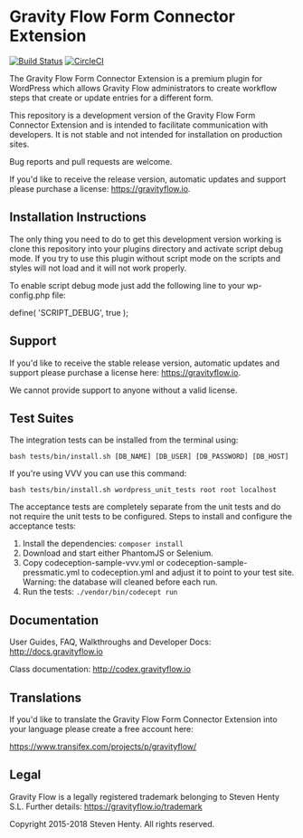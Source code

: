 Gravity Flow Form Connector Extension
=====================================

[![Build Status](https://travis-ci.com/gravityflow/gravityflowformconnector.svg?branch=master)](https://travis-ci.com/gravityflow/gravityflowformconnector)  [![CircleCI](https://circleci.com/gh/gravityflow/gravityflowformconnector.svg?style=svg)](https://circleci.com/gh/gravityflow/gravityflowformconnector)

The Gravity Flow Form Connector Extension is a premium plugin for WordPress which allows Gravity Flow administrators to create workflow steps that create or update entries for a different form.

This repository is a development version of the Gravity Flow Form Connector Extension and is intended to facilitate communication with developers. It is not stable and not intended for installation on production sites.

Bug reports and pull requests are welcome.

If you'd like to receive the release version, automatic updates and support please purchase a license: https://gravityflow.io.


## Installation Instructions
The only thing you need to do to get this development version working is clone this repository into your plugins directory and activate script debug mode. If you try to use this plugin without script mode on the scripts and styles will not load and it will not work properly.

To enable script debug mode just add the following line to your wp-config.php file:

define( 'SCRIPT_DEBUG', true );

## Support
If you'd like to receive the stable release version, automatic updates and support please purchase a license here: https://gravityflow.io. 

We cannot provide support to anyone without a valid license.

## Test Suites

The integration tests can be installed from the terminal using:

    bash tests/bin/install.sh [DB_NAME] [DB_USER] [DB_PASSWORD] [DB_HOST]


If you're using VVV you can use this command:

	bash tests/bin/install.sh wordpress_unit_tests root root localhost

The acceptance tests are completely separate from the unit tests and do not require the unit tests to be configured. Steps to install and configure the acceptance tests:
 
1. Install the dependencies: `composer install`
2. Download and start either PhantomJS or Selenium.
3. Copy codeception-sample-vvv.yml or codeception-sample-pressmatic.yml to codeception.yml and adjust it to point to your test site. Warning: the database will cleaned before each run.
4. Run the tests: `./vendor/bin/codecept run`

## Documentation
User Guides, FAQ, Walkthroughs and Developer Docs: http://docs.gravityflow.io

Class documentation: http://codex.gravityflow.io

## Translations
If you'd like to translate the Gravity Flow Form Connector Extension into your language please create a free account here:

https://www.transifex.com/projects/p/gravityflow/

## Legal
Gravity Flow is a legally registered trademark belonging to Steven Henty S.L. Further details: https://gravityflow.io/trademark

Copyright 2015-2018 Steven Henty. All rights reserved.

